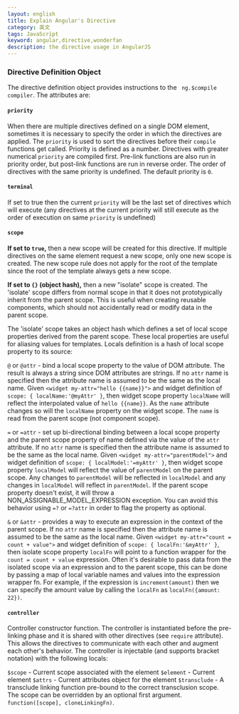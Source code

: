 ```yaml
---
layout: english
title: Explain Angular's Directive
category: 英文
tags: JavaScript
keyword: angular,directive,wonderfan
description: the directive usage in AngularJS
---
```


### Directive Definition Object

The directive definition object provides instructions to the ` ng.$compile  compiler`. The attributes are:

#### `priority`
When there are multiple directives defined on a single DOM element, sometimes it is necessary to specify the order in which the directives are applied. The `priority` is used to sort the directives before their `compile` functions get called. Priority is defined as a number. Directives with greater numerical `priority` are compiled first. Pre-link functions
are also run in priority order, but post-link functions are run in reverse order. The order of directives with the same priority is undefined. The default priority is `0`.

#### `terminal`
If set to true then the current `priority` will be the last set of directives which will execute (any directives at the current priority will still execute as the order of execution on same `priority` is undefined)

#### `scope`
**If set to `true`,** then a new scope will be created for this directive. If multiple directives on the same element request a new scope, only one new scope is created. The new scope rule does not apply for the root of the template since the root of the template always gets a new scope.

**If set to `{}` (object hash),** then a new "isolate" scope is created. The 'isolate' scope differs from normal scope in that it does not prototypically inherit from the parent scope. This is useful when creating reusable components, which should not accidentally read or modify data in the parent scope.

The 'isolate' scope takes an object hash which defines a set of local scope properties derived from the parent scope. These local properties are useful for aliasing values for templates. Locals definition is a hash of local scope property to its source:

`@` or `@attr` - bind a local scope property to the value of DOM attribute. The result is always a string since DOM attributes are strings. If no `attr` name is specified  then the attribute name is assumed to be the same as the local name.
Given `<widget my-attr="hello {{name}}">` and widget definition of `scope: { localName:'@myAttr' }`, then widget scope property `localName` will reflect the interpolated value of `hello {{name}}`. As the `name` attribute changes so will the
`localName` property on the widget scope. The `name` is read from the parent scope (not component scope).

`=` or `=attr` - set up bi-directional binding between a local scope property and the parent scope property of name defined via the value of the `attr` attribute. If no `attr` name is specified then the attribute name is assumed to be the same as the local name.
Given `<widget my-attr="parentModel">` and widget definition of `scope: { localModel:'=myAttr' }`, then widget scope property `localModel` will reflect the value of `parentModel` on the parent scope. Any changes to `parentModel` will be reflected
in `localModel` and any changes in `localModel` will reflect in `parentModel`. If the parent scope property doesn't exist, it will throw a NON_ASSIGNABLE_MODEL_EXPRESSION exception. You can avoid this behavior using `=?` or `=?attr` in order to flag the property as optional.

`&` or `&attr` - provides a way to execute an expression in the context of the parent scope. If no `attr` name is specified then the attribute name is assumed to be the same as the local name. Given `<widget my-attr="count = count + value">` and widget definition of `scope: { localFn:'&myAttr' }`, then isolate scope property `localFn` will point to a function wrapper for the `count = count + value` expression. Often it's desirable to pass data from the isolated scope via an expression and to the parent scope, this can be done by passing a map of local variable names and values into the expression wrapper fn.
For example, if the expression is `increment(amount)` then we can specify the amount value by calling the `localFn` as `localFn({amount: 22})`.

#### `controller`
Controller constructor function. The controller is instantiated before the pre-linking phase and it is shared with other directives (see `require` attribute). This allows the directives to communicate with each other and augment each other's behavior. The controller is injectable (and supports bracket notation) with the following locals:

`$scope` - Current scope associated with the element
`$element` - Current element
`$attrs` - Current attributes object for the element
`$transclude` - A transclude linking function pre-bound to the correct transclusion scope.
The scope can be overridden by an optional first argument.
`function([scope], cloneLinkingFn)`.

